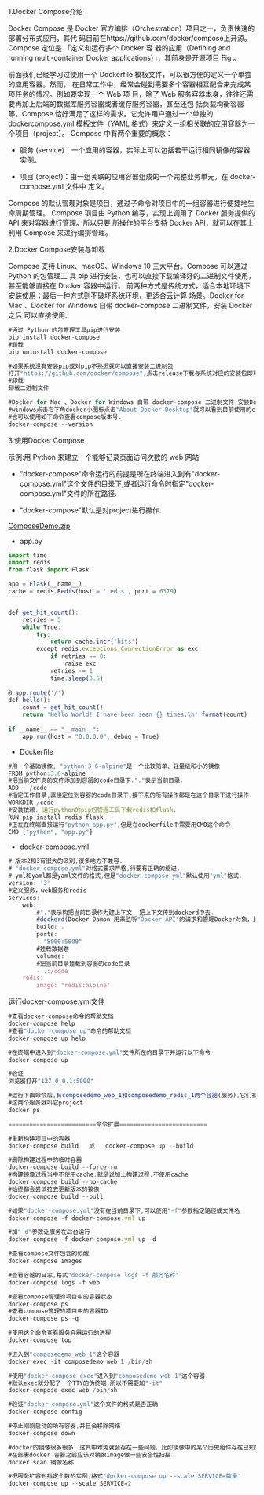 1.Docker Compose介绍



Docker Compose 是 Docker 官⽅编排（Orchestration）项⽬之⼀，负责快速的部署分布式应⽤。其代 码⽬前在https://github.com/docker/compose上开源。Compose 定位是 「定义和运⾏多个 Docker 容 器的应⽤（Defining and running multi-container Docker applications）」，其前身是开源项⽬ Fig 。

 前⾯我们已经学习过使⽤⼀个 Dockerfile 模板⽂件，可以很⽅便的定义⼀个单独的应⽤容器。然⽽， 在⽇常⼯作中，经常会碰到需要多个容器相互配合来完成某项任务的情况。例如要实现⼀个 Web 项 ⽬，除了 Web 服务容器本身，往往还需要再加上后端的数据库服务容器或者缓存服务容器，甚⾄还包 括负载均衡容器等。Compose 恰好满⾜了这样的需求。它允许⽤户通过⼀个单独的 dockercompose.yml 模板⽂件（YAML 格式）来定义⼀组相关联的应⽤容器为⼀个项⽬（project）。 Compose 中有两个重要的概念：

- 服务 (service)：⼀个应⽤的容器，实际上可以包括若⼲运⾏相同镜像的容器实例。 

- 项⽬ (project)：由⼀组关联的应⽤容器组成的⼀个完整业务单元，在 docker-compose.yml ⽂件中 定义。 

Compose 的默认管理对象是项⽬，通过⼦命令对项⽬中的⼀组容器进⾏便捷地⽣命周期管理。 Compose 项⽬由 Python 编写，实现上调⽤了 Docker 服务提供的 API 来对容器进⾏管理。所以只要 所操作的平台⽀持 Docker API，就可以在其上利⽤ Compose 来进⾏编排管理。



2.Docker Compose安装与卸载

Compose ⽀持 Linux、macOS、Windows 10 三⼤平台。Compose 可以通过 Python 的包管理⼯ 具 pip 进⾏安装，也可以直接下载编译好的⼆进制⽂件使⽤，甚⾄能够直接在 Docker 容器中运⾏。 前两种⽅式是传统⽅式，适合本地环境下安装使⽤；最后⼀种⽅式则不破坏系统环境，更适合云计算 场景。Docker for Mac 、Docker for Windows ⾃带 docker-compose ⼆进制⽂件，安装 Docker 之后 可以直接使⽤.



```javascript
#通过 Python 的包管理工具pip进行安装
pip install docker-compose
#卸载
pip uninstall docker-compose
```



```javascript
#如果系统没有安装pip或对pip不熟悉就可以直接安装二进制包 
打开"https://github.com/docker/compose",点击release下载与系统对应的安装包即可.
#卸载
卸载二进制文件
```



```javascript
#Docker for Mac 、Docker for Windows 自带 docker-compose 二进制文件,安装Docker之后可以直接使用.
#windows点击右下角docker小图标点击"About Docker Desktop"就可以看到目前使用的compose版本号.
#也可以使用如下命令查看compose版本号.
docker-compose --version
```



3.使用Docker Compose

示例:⽤ Python 来建⽴⼀个能够记录⻚⾯访问次数的 web ⽹站.



- "docker-compose"命令运行的前提是所在终端进入到有"docker-compose.yml"这个文件的目录下,或者运行命令时指定"docker-compose.yml"文件的所在路径.

- "docker-compose"默认是对project进行操作.



[ComposeDemo.zip](attachments/CA651EF197C74EE69E391DFBED871210ComposeDemo.zip)

- app.py

```javascript
import time
import redis
from flask import Flask

app = Flask(__name__)
cache = redis.Redis(host = 'redis', port = 6379)


def get_hit_count():
    retries = 5
    while True:
        try:
            return cache.incr('hits')
        except redis.exceptions.ConnectionError as exc:
            if retries == 0:
                raise exc
            retries -= 1
            time.sleep(0.5)
        
@ app.route('/')
def hello():
    count = get_hit_count()
    return 'Hello World! I have been seen {} times.\n'.format(count)
    
if __name__ == "__main__":
    app.run(host = "0.0.0.0", debug = True)

```



- Dockerfile

```javascript
#用一个基础镜像, "python:3.6-alpine"是一个比较简单、轻量级和小的镜像
FROM python:3.6-alpine
#把当前文件夹的文件添加到容器的code目录下."."表示当前目录.
ADD . /code
#指定工作目录,直接定位到容器的code目录下,接下来的所有操作都是在这个目录下进行操作.
WORKDIR /code
#安装依赖. 运行python的pip包管理工具下载redis和flask.
RUN pip install redis flask
#正在在终端直接运行"python app.py",但是在dockerfile中需要用CMD这个命令
CMD ["python", "app.py"]
```



- docker-compose.yml

```javascript
# 版本2和3有很大的区别,很多地方不兼容. 
# "docker-compose.yml"对格式要求严格,行要有正确的缩进.
# yml和yaml都是yaml文件的格式,但是"docker-compose.yml"默认使用"yml"格式.
version: '3'
#定义服务，web服务和redis
services:
    web:
        #"."表示构把当前目录作为建上下文, 把上下文传到dockerd中去.
        #dockerd(Docker Damon:⽤来监听"Docker API"的请求和管理Docker对象，⽐如镜像、容器、⽹络和Volume)
        build: .
        ports:
        - "5000:5000"
        #挂载数据卷
        volumes:
        #把当前目录挂载到容器的code目录
        - .:/code
    redis:
        image: "redis:alpine"
```





运行docker-compose.yml文件

```javascript
#查看docker-compose命令的帮助文档
docker-compose help
#查看"docker-compose up"命令的帮助文档
docker-compose up help

#在终端中进入到"docker-compose.yml"文件所在的目录下并运行以下命令
docker-compose up

#验证
浏览器打开"127.0.0.1:5000"

#运行下面命令后,有composedemo_web_1和composedemo_redis_1两个容器(服务),它们被compose管理.
#这两个服务就叫它project
docker ps

=========================命令扩展=========================

#重新构建项目中的容器
docker-compose build   或   docker-compose up --build

#删除构建过程中的临时容器
docker-compose build --force-rm
#构建镜像过程当中不使用cache,就是说加上构建过程,不使用cache
docker-compose build --no-cache
#始终都会尝试拉去更新版本的镜像
docker-compose build --pull

#如果"docker-compose.yml"没有在当前目录下,可以使用"-f"参数指定路径或文件名
docker-compose -f docker-compose.yml up

#加"-d"参数让服务在后台运行
docker-compose -f docker-compose.yml up -d

#查看compose文件包含的惊醒
docker-compose images

#查看容器的日志,格式"docker-compose logs -f 服务名称"
docker-compose logs -f web

#查看compose管理的项目中的容器状态
docker-compose ps
#查看compose管理的项目中的容器ID
docker-compose ps -q

#使用这个命令查看服务容器运行的进程
docker-compose top

#进入到"composedemo_web_1"这个容器
docker exec -it composedemo_web_1 /bin/sh

#使用"docker-compose exec"进入到"composedemo_web_1"这个容器
#默认exec就分配了一个TTY的伪终端,所以不需要加"-it"
docker-compose exec web /bin/sh

#验证"docker-compose.yml"这个文件的格式是否正确
docker-compose config

#停止刚刚启动的所有容器,并且会移除网络
docker-compose down

#docker的镜像很多很多，这其中难免就会存在一些问题，比如镜像中的某个历史组件存在已知安全漏洞
#在部署docker 容器之前应该对镜像image做一些安全性扫描
docker scan 镜像名称

#把服务扩容到指定个数的实例,格式"docker-compose up --scale SERVICE=数量"
docker-compose up --scale SERVICE=2
```








